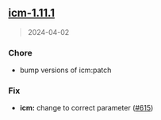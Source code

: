 
<a name="icm-1.11.1"></a>
## [icm-1.11.1](https://github.com/intershop/helm-charts/compare/icm-1.11.0...icm-1.11.1)

> 2024-04-02

### Chore

* bump versions of icm:patch

### Fix

* **icm:** change to correct parameter ([#615](https://github.com/intershop/helm-charts/issues/615))


